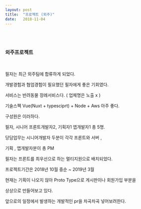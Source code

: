 ```yaml
---
layout: post
title:  "프로젝트 (외주)"
date:   2018-11-04
---
```

 
<br>
<br>
<h3 style='width: 100%;'>외주프로젝트</h3>
<br>

필자는 최근 외주팀에 합류하게 되었다. 

개발경험과 협업경험이 필요했던 필자에게 좋은 기회였다.

서비스는 반려동물 장례서비스다. ( 업체명은 노출 x )

기술스펙 Vue(Nuxt + typesciprt) + Node + Aws 아주 좋다.

구성원은 이러하다. 

필자, 시니어 프론트개발자2, 기획자1 앱개발자1 총 5명.

당담업무는 시니어개발자 두분이 각각 프론트와 서버 ,

기획 , 앱개발자분이 총 PM 

필자는 프론트를 최우선으로 하는 멀티지원으로 배치되었다.

프로젝트기간은 2018년 10월 중순 ~ 2019년 3월

현재는 기획이 나오지 않아 Proto Type으로 게시판이나 회원가입 부분을

상상으로 만들어보고 있다.

앞으로의 일정에서 발생하는 개발적인 pr을 차곡차곡 넣어보려한다.

<br>

<br>